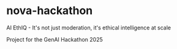 # nova-hackathon
AI EthIQ - It's not just moderation, it's ethical intelligence at scale

Project for the GenAI Hackathon 2025

